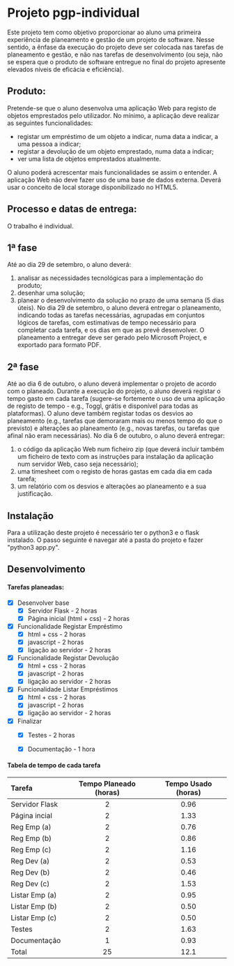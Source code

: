 # Projeto pgp-individual

Este projeto tem como objetivo proporcionar ao aluno uma primeira experiência de planeamento e gestão de um projeto de software. Nesse sentido, a ênfase da execução do projeto deve ser colocada nas tarefas de planeamento e gestão, e não nas tarefas de desenvolvimento (ou seja, não se espera que o produto de software entregue no final do projeto apresente elevados níveis de eficácia e eficiência).

## Produto:

Pretende-se que o aluno desenvolva uma aplicação Web para registo de objetos emprestados pelo utilizador. No mínimo, a aplicação deve realizar as seguintes funcionalidades: 
- registar um empréstimo de um objeto a indicar, numa data a indicar, a uma pessoa a indicar; 
- registar a devolução de um objeto emprestado, numa data a indicar;
- ver uma lista de objetos emprestados atualmente. 

O aluno poderá acrescentar mais funcionalidades se assim o entender. A aplicação Web não deve fazer uso de uma base de dados externa. Deverá usar o conceito de local storage disponibilizado no HTML5.

## Processo e datas de entrega:

O trabalho é individual.

## 1ª fase 

Até ao dia 29 de setembro, o aluno deverá: 
1) analisar as necessidades tecnológicas para a implementação do produto; 
2) desenhar uma solução; 
3) planear o desenvolvimento da solução no prazo de uma semana (5 dias úteis). 
No dia 29 de setembro, o aluno deverá entregar o planeamento, indicando todas as tarefas necessárias, agrupadas em conjuntos lógicos de tarefas, com estimativas de tempo necessário para completar cada tarefa, e os dias em que as prevê desenvolver. O planeamento a entregar deve ser gerado pelo Microsoft Project, e exportado para formato PDF.

## 2ª fase

Até ao dia 6 de outubro, o aluno deverá implementar o projeto de acordo com o planeado. Durante a execução do projeto, o aluno deverá registar o tempo gasto em cada tarefa (sugere-se fortemente o uso de uma aplicação de registo de tempo - e.g., Toggl, grátis e disponível para todas as plataformas).
O aluno deve também registar todas os desvios ao planeamento (e.g., tarefas que demoraram mais ou menos tempo do que o previsto) e alterações ao planeamento (e.g., novas tarefas, ou tarefas que afinal não eram necessárias). 
No dia 6 de outubro, o aluno deverá entregar: 
1) o código da aplicação Web num ficheiro zip (que deverá incluir também um ficheiro de texto com as instruções para instalação da aplicação num servidor Web, caso seja necessário); 
2) uma timesheet com o registo de horas gastas em cada dia em cada tarefa; 
3) um relatório com os desvios e alterações ao planeamento e a sua justificação.

## Instalação

Para a utilização deste projeto é necessário ter o python3 e o flask instalado. O passo seguinte é navegar até a pasta do projeto e fazer "python3 app.py".

## Desenvolvimento

#### Tarefas planeadas:

- [x] Desenvolver base 
    - [x] Servidor Flask - 2 horas
    - [x] Página inicial (html + css) - 2 horas
    
- [x] Funcionalidade Registar Empréstimo
    - [x] html + css - 2 horas
    - [x] javascript - 2 horas
    - [x] ligação ao servidor - 2 horas

- [x] Funcionalidade Registar Devolução
    - [x] html + css - 2 horas
    - [x] javascript - 2 horas
    - [x] ligação ao servidor - 2 horas

- [x] Funcionalidade Listar Empréstimos
    - [x] html + css - 2 horas
    - [x] javascript - 2 horas
    - [x] ligação ao servidor - 2 horas
    
- [x] Finalizar
    - [x] Testes - 2 horas
    - [x] Documentação - 1 hora
    
    
#### Tabela de tempo de cada tarefa

| Tarefa          | Tempo Planeado (horas) | Tempo Usado (horas) |
| :---            |         :---:          |       :---:         |
| Servidor Flask  | 2                      | 0.96                |          
| Página incial   | 2                      | 1.33                |         
| Reg Emp (a)     | 2                      | 0.76                |        
| Reg Emp (b)     | 2                      | 0.86                |       
| Reg Emp (c)     | 2                      | 1.16                |      
| Reg Dev (a)     | 2                      | 0.53                |     
| Reg Dev (b)     | 2                      | 0.46                |    
| Reg Dev (c)     | 2                      | 1.53                |   
| Listar Emp (a)  | 2                      | 0.95                |  
| Listar Emp (b)  | 2                      | 0.50                | 
| Listar Emp (c)  | 2                      | 0.50                |
| Testes          | 2                      | 1.63                |
| Documentação    | 1                      | 0.93                |
| Total           | 25                     | 12.1                |